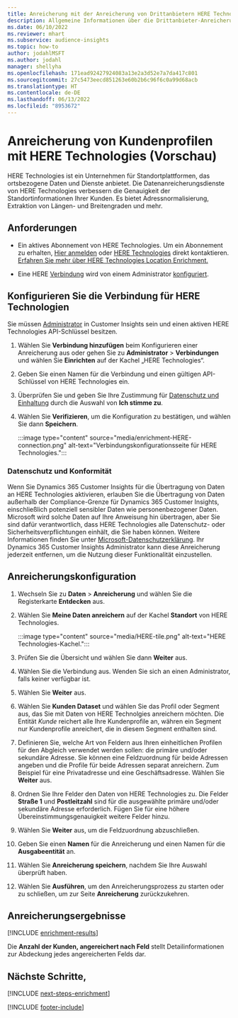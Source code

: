 ```yaml
---
title: Anreicherung mit der Anreicherung von Drittanbietern HERE Technologies
description: Allgemeine Informationen über die Drittanbieter-Anreicherung von HERE Technologies.
ms.date: 06/10/2022
ms.reviewer: mhart
ms.subservice: audience-insights
ms.topic: how-to
author: jodahlMSFT
ms.author: jodahl
manager: shellyha
ms.openlocfilehash: 171ead92427924083a13e2a3d52e7a7da417c801
ms.sourcegitcommit: 27c5473eecd851263e60b2b6c96f6c0a99d68acb
ms.translationtype: HT
ms.contentlocale: de-DE
ms.lasthandoff: 06/13/2022
ms.locfileid: "8953672"
---
```

# <a name="enrichment-of-customer-profiles-with-here-technologies-preview"></a>Anreicherung von Kundenprofilen mit HERE Technologies (Vorschau)

HERE Technologies ist ein Unternehmen für Standortplattformen, das ortsbezogene Daten und Dienste anbietet. Die Datenanreicherungsdienste von HERE Technologies verbessern die Genauigkeit der Standortinformationen Ihrer Kunden. Es bietet Adressnormalisierung, Extraktion von Längen- und Breitengraden und mehr.

## <a name="prerequisites"></a>Anforderungen

- Ein aktives Abonnement von HERE Technologies. Um ein Abonnement zu erhalten, [Hier anmelden](https://developer.here.com/sign-up?utm_medium=referral&utm_source=Microsoft-Dynamics-CI&create=Freemium-Basic) oder [HERE Technologies](https://developer.here.com/help?utm_medium=referral&utm_source=Microsoft-Dynamics-CI#how-can-we-help-you) direkt kontaktieren. [Erfahren Sie mehr über HERE Technologies Location Enrichment.](https://developer.here.com/location-enrichment?cid=Dev-MicrosoftDynamics-DB-0-Dev-&utm_source=MicrosoftDynamics&utm_medium=referral&utm_campaign=Online_Dev_ReferralMicrosoft)

- Eine HERE [Verbindung](connections.md) wird von einem Administrator [konfiguriert](#configure-the-connection-for-here-technologies).

## <a name="configure-the-connection-for-here-technologies"></a>Konfigurieren Sie die Verbindung für HERE Technologien

Sie müssen [Administrator](permissions.md#admin) in Customer Insights sein und einen aktiven HERE Technologies API-Schlüssel besitzen.

1. Wählen Sie **Verbindung hinzufügen** beim Konfigurieren einer Anreicherung aus oder gehen Sie zu **Administrator** > **Verbindungen** und wählen Sie **Einrichten** auf der Kachel „HERE Technologies“.

1. Geben Sie einen Namen für die Verbindung und einen gültigen API-Schlüssel von HERE Technologies ein.

1. Überprüfen Sie und geben Sie Ihre Zustimmung für [Datenschutz und Einhaltung](#data-privacy-and-compliance) durch die Auswahl von **Ich stimme zu**.

1. Wählen Sie **Verifizieren**, um die Konfiguration zu bestätigen, und wählen Sie dann **Speichern**.

   :::image type="content" source="media/enrichment-HERE-connection.png" alt-text="Verbindungskonfigurationsseite für HERE Technologies.":::

### <a name="data-privacy-and-compliance"></a>Datenschutz und Konformität

Wenn Sie Dynamics 365 Customer Insights für die Übertragung von Daten an HERE Technologies aktivieren, erlauben Sie die Übertragung von Daten außerhalb der Compliance-Grenze für Dynamics 365 Customer Insights, einschließlich potenziell sensibler Daten wie personenbezogener Daten. Microsoft wird solche Daten auf Ihre Anweisung hin übertragen, aber Sie sind dafür verantwortlich, dass HERE Technologies alle Datenschutz- oder Sicherheitsverpflichtungen einhält, die Sie haben können. Weitere Informationen finden Sie unter [Microsoft-Datenschutzerklärung](https://go.microsoft.com/fwlink/?linkid=396732).
Ihr Dynamics 365 Customer Insights Administrator kann diese Anreicherung jederzeit entfernen, um die Nutzung dieser Funktionalität einzustellen.

## <a name="configure-the-enrichment"></a>Anreicherungskonfiguration

1. Wechseln Sie zu **Daten** > **Anreicherung** und wählen Sie die Registerkarte **Entdecken** aus.

1. Wählen Sie **Meine Daten anreichern** auf der Kachel **Standort** von HERE Technologies.

   :::image type="content" source="media/HERE-tile.png" alt-text="HERE Technologies-Kachel.":::

1. Prüfen Sie die Übersicht und wählen Sie dann **Weiter** aus.

1. Wählen Sie die Verbindung aus. Wenden Sie sich an einen Administrator, falls keiner verfügbar ist.

1. Wählen Sie **Weiter** aus.

1. Wählen Sie **Kunden Dataset** und wählen Sie das Profil oder Segment aus, das Sie mit Daten von HERE Technolgies anreichern möchten. Die Entität *Kunde* reichert alle Ihre Kundenprofile an, währen ein Segment nur Kundenprofile anreichert, die in diesem Segment enthalten sind.

1. Definieren Sie, welche Art von Feldern aus Ihren einheitlichen Profilen für den Abgleich verwendet werden sollen: die primäre und/oder sekundäre Adresse. Sie können eine Feldzuordnung für beide Adressen angeben und die Profile für beide Adressen separat anreichern. Zum Beispiel für eine Privatadresse und eine Geschäftsadresse. Wählen Sie **Weiter** aus.

1. Ordnen Sie Ihre Felder den Daten von HERE Technologies zu. Die Felder **Straße 1** und **Postleitzahl** sind für die ausgewählte primäre und/oder sekundäre Adresse erforderlich. Fügen Sie für eine höhere Übereinstimmungsgenauigkeit weitere Felder hinzu.

1. Wählen Sie **Weiter** aus, um die Feldzuordnung abzuschließen.

1. Geben Sie einen **Namen** für die Anreicherung und einen Namen für die **Ausgabeentität** an.

1. Wählen Sie **Anreicherung speichern**, nachdem Sie Ihre Auswahl überprüft haben.

1. Wählen Sie **Ausführen**, um den Anreicherungsprozess zu starten oder zu schließen, um zur Seite **Anreicherung** zurückzukehren.

## <a name="enrichment-results"></a>Anreicherungsergebnisse

[!INCLUDE [enrichment-results](includes/enrichment-results.md)]

Die **Anzahl der Kunden, angereichert nach Feld** stellt Detailinformationen zur Abdeckung jedes angereicherten Felds dar.

## <a name="next-steps"></a>Nächste Schritte,

[!INCLUDE [next-steps-enrichment](includes/next-steps-enrichment.md)]

[!INCLUDE [footer-include](includes/footer-banner.md)]
